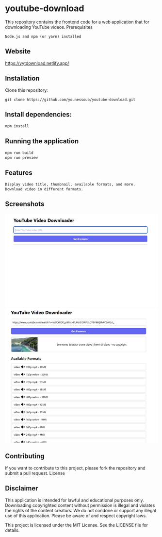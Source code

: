 # youtube-download

This repository contains the frontend code for a web application that for downloading YouTube videos.
Prerequisites

    Node.js and npm (or yarn) installed

## Website

https://yytdownload.netlify.app/

## Installation

Clone this repository:

    git clone https://github.com/younessoub/youtube-download.git

## Install dependencies:

    npm install

## Running the application

    npm run build
    npm run preview

## Features

    Display video title, thumbnail, available formats, and more.
    Download video in different formats.

## Screenshots

![screenshot1](./screenshot1.JPG)
![screenshot2](./screenshot2.JPG)

## Contributing

If you want to contribute to this project, please fork the repository and submit a pull request.
License

## Disclaimer

This application is intended for lawful and educational purposes only. Downloading copyrighted content without permission is illegal and violates the rights of the content creators. We do not condone or support any illegal use of this application. Please be aware of and respect copyright laws.

This project is licensed under the MIT License. See the LICENSE file for details.
